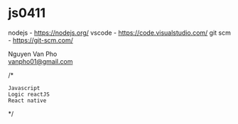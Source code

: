 # js0411

nodejs - https://nodejs.org/
vscode - https://code.visualstudio.com/
git scm - https://git-scm.com/

Nguyen Van Pho
<br>
vanpho01@gmail.com

/*

    Javascript
    Logic reactJS
    React native

*/
